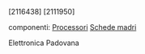 [2116438]
[2111950]

componenti:
[Processori](componenti/processori.md)
[Schede madri](componenti/schede_madri.md)

Elettronica Padovana